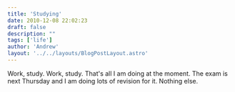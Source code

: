 ```yaml
---
title: 'Studying'
date: 2010-12-08 22:02:23
draft: false
description: ""
tags: ['life']
author: 'Andrew'
layout: '../../layouts/BlogPostLayout.astro'
---
```


Work, study. Work, study. That's all I am doing at the moment. The exam is next Thursday and I am doing lots of revision for it. Nothing else.
